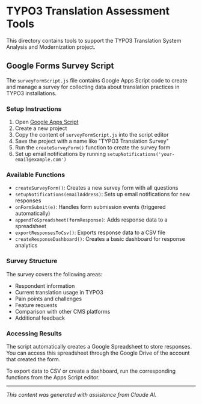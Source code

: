 # TYPO3 Translation Assessment Tools

This directory contains tools to support the TYPO3 Translation System Analysis and Modernization project.

## Google Forms Survey Script

The `surveyFormScript.js` file contains Google Apps Script code to create and manage a survey for collecting data about translation practices in TYPO3 installations.

### Setup Instructions

1. Open [Google Apps Script](https://script.google.com/home)
2. Create a new project
3. Copy the content of `surveyFormScript.js` into the script editor
4. Save the project with a name like "TYPO3 Translation Survey"
5. Run the `createSurveyForm()` function to create the survey form
6. Set up email notifications by running `setupNotifications('your-email@example.com')`

### Available Functions

- `createSurveyForm()`: Creates a new survey form with all questions
- `setupNotifications(emailAddress)`: Sets up email notifications for new responses
- `onFormSubmit(e)`: Handles form submission events (triggered automatically)
- `appendToSpreadsheet(formResponse)`: Adds response data to a spreadsheet
- `exportResponsesToCsv()`: Exports response data to a CSV file
- `createResponseDashboard()`: Creates a basic dashboard for response analytics

### Survey Structure

The survey covers the following areas:
- Respondent information
- Current translation usage in TYPO3
- Pain points and challenges
- Feature requests
- Comparison with other CMS platforms
- Additional feedback

### Accessing Results

The script automatically creates a Google Spreadsheet to store responses. You can access this spreadsheet through the Google Drive of the account that created the form.

To export data to CSV or create a dashboard, run the corresponding functions from the Apps Script editor.

---

_This content was generated with assistance from Claude AI._
